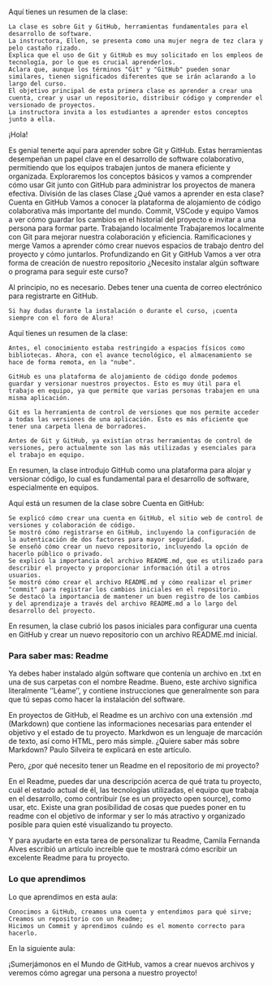 Aquí tienes un resumen de la clase:

    La clase es sobre Git y GitHub, herramientas fundamentales para el desarrollo de software.
    La instructora, Ellen, se presenta como una mujer negra de tez clara y pelo castaño rizado.
    Explica que el uso de Git y GitHub es muy solicitado en los empleos de tecnología, por lo que es crucial aprenderlos.
    Aclara que, aunque los términos "Git" y "GitHub" pueden sonar similares, tienen significados diferentes que se irán aclarando a lo largo del curso.
    El objetivo principal de esta primera clase es aprender a crear una cuenta, crear y usar un repositorio, distribuir código y comprender el versionado de proyectos.
    La instructora invita a los estudiantes a aprender estos conceptos junto a ella.

¡Hola!

Es genial tenerte aquí para aprender sobre Git y GitHub. Estas herramientas desempeñan un papel clave en el desarrollo de software colaborativo, permitiendo que los equipos trabajen juntos de manera eficiente y organizada. Exploraremos los conceptos básicos y vamos a comprender cómo usar Git junto con GitHub para administrar los proyectos de manera efectiva.
División de las clases
Clase	¿Qué vamos a aprender en esta clase?
Cuenta en GitHub	Vamos a conocer la plataforma de alojamiento de código colaborativa más importante del mundo.
Commit, VSCode y equipo	Vamos a ver cómo guardar los cambios en el historial del proyecto e invitar a una persona para formar parte.
Trabajando localmente	Trabajaremos localmente con Git para mejorar nuestra colaboración y eficiencia.
Ramificaciones y merge	Vamos a aprender cómo crear nuevos espacios de trabajo dentro del proyecto y cómo juntarlos.
Profundizando en Git y GitHub	Vamos a ver otra forma de creación de nuestro repositorio
¿Necesito instalar algún software o programa para seguir este curso?

Al principio, no es necesario. Debes tener una cuenta de correo electrónico para registrarte en GitHub.

    Si hay dudas durante la instalación o durante el curso, ¡cuenta siempre con el foro de Alura!


Aquí tienes un resumen de la clase:

    Antes, el conocimiento estaba restringido a espacios físicos como bibliotecas. Ahora, con el avance tecnológico, el almacenamiento se hace de forma remota, en la "nube".

    GitHub es una plataforma de alojamiento de código donde podemos guardar y versionar nuestros proyectos. Esto es muy útil para el trabajo en equipo, ya que permite que varias personas trabajen en una misma aplicación.

    Git es la herramienta de control de versiones que nos permite acceder a todas las versiones de una aplicación. Esto es más eficiente que tener una carpeta llena de borradores.

    Antes de Git y GitHub, ya existían otras herramientas de control de versiones, pero actualmente son las más utilizadas y esenciales para el trabajo en equipo.

En resumen, la clase introdujo GitHub como una plataforma para alojar y versionar código, lo cual es fundamental para el desarrollo de software, especialmente en equipos.

Aquí está un resumen de la clase sobre Cuenta en GitHub:

    Se explicó cómo crear una cuenta en GitHub, el sitio web de control de versiones y colaboración de código.
    Se mostró cómo registrarse en GitHub, incluyendo la configuración de la autenticación de dos factores para mayor seguridad.
    Se enseñó cómo crear un nuevo repositorio, incluyendo la opción de hacerlo público o privado.
    Se explicó la importancia del archivo README.md, que es utilizado para describir el proyecto y proporcionar información útil a otros usuarios.
    Se mostró cómo crear el archivo README.md y cómo realizar el primer "commit" para registrar los cambios iniciales en el repositorio.
    Se destacó la importancia de mantener un buen registro de los cambios y del aprendizaje a través del archivo README.md a lo largo del desarrollo del proyecto.

En resumen, la clase cubrió los pasos iniciales para configurar una cuenta en GitHub y crear un nuevo repositorio con un archivo README.md inicial.

### Para saber mas: Readme

Ya debes haber instalado algún software que contenía un archivo en .txt en una de sus carpetas con el nombre Readme. Bueno, este archivo significa literalmente ‘’Léame’’, y contiene instrucciones que generalmente son para que tú sepas como hacer la instalación del software.

En proyectos de GitHub, el Readme es un archivo con una extensión .md (Markdown) que contiene las informaciones necesarias para entender el objetivo y el estado de tu proyecto. Markdwon es un lenguaje de marcación de texto, así como HTML, pero más simple. ¿Quiere saber más sobre Markdown? Paulo Silveira te explicará en este artículo.

Pero, ¿por qué necesito tener un Readme en el repositorio de mi proyecto?

En el Readme, puedes dar una descripción acerca de qué trata tu proyecto, cuál el estado actual de él, las tecnologías utilizadas, el equipo que trabaja en el desarrollo, como contribuir (se es un proyecto open source), como usar, etc. Existe una gran posibilidad de cosas que puedes poner en tu readme con el objetivo de informar y ser lo más atractivo y organizado posible para quien esté visualizando tu proyecto.

Y para ayudarte en esta tarea de personalizar tu Readme, Camila Fernanda Alves escribió un artículo increíble que te mostrará cómo escribir un excelente Readme para tu proyecto.

### Lo que aprendimos



Lo que aprendimos en esta aula:

    Conocimos a GitHub, creamos una cuenta y entendimos para qué sirve;
    Creamos un repositorio con un Readme;
    Hicimos un Commit y aprendimos cuándo es el momento correcto para hacerlo.

En la siguiente aula:

¡Sumerjámonos en el Mundo de GitHub, vamos a crear nuevos archivos y veremos cómo agregar una persona a nuestro proyecto!

